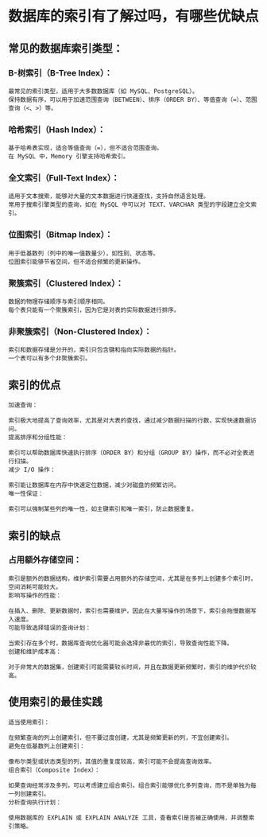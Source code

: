 # 数据库的索引有了解过吗，有哪些优缺点

## 常见的数据库索引类型：
### B-树索引（B-Tree Index）：
```text
最常见的索引类型，适用于大多数数据库（如 MySQL、PostgreSQL）。
保持数据有序，可以用于加速范围查询（BETWEEN）、排序（ORDER BY）、等值查询（=）、范围查询（<、>）等。
```

### 哈希索引（Hash Index）：
```text
基于哈希表实现，适合等值查询（=），但不适合范围查询。
在 MySQL 中，Memory 引擎支持哈希索引。
```

### 全文索引（Full-Text Index）：
```text
适用于文本搜索，能够对大量的文本数据进行快速查找，支持自然语言处理。
常用于搜索引擎类型的查询，如在 MySQL 中可以对 TEXT、VARCHAR 类型的字段建立全文索引。
```

### 位图索引（Bitmap Index）：
```text
用于低基数列（列中的唯一值数量少），如性别、状态等。
位图索引能够节省空间，但不适合频繁的更新操作。
```

### 聚簇索引（Clustered Index）：
```text
数据的物理存储顺序与索引顺序相同。
每个表只能有一个聚簇索引，因为它是对表的实际数据进行排序。
```

### 非聚簇索引（Non-Clustered Index）：
```text
索引和数据存储是分开的，索引只包含键和指向实际数据的指针。
一个表可以有多个非聚簇索引。
```

## 索引的优点
```text
加速查询：

索引极大地提高了查询效率，尤其是对大表的查找，通过减少数据扫描的行数，实现快速数据访问。
提高排序和分组性能：

索引可以帮助数据库快速执行排序（ORDER BY）和分组（GROUP BY）操作，而不必对全表进行扫描。
减少 I/O 操作：

索引能让数据库在内存中快速定位数据，减少对磁盘的频繁访问。
唯一性保证：

索引可以强制某些列的唯一性，如主键索引和唯一索引，防止数据重复。
```

## 索引的缺点
### 占用额外存储空间：
```text
索引是额外的数据结构，维护索引需要占用额外的存储空间，尤其是在多列上创建多个索引时，空间消耗可能较大。
影响写操作的性能：

在插入、删除、更新数据时，索引也需要维护，因此在大量写操作的场景下，索引会拖慢数据写入速度。
可能导致选择错误的查询计划：

当索引存在多个时，数据库查询优化器可能会选择非最优的索引，导致查询性能下降。
创建和维护成本高：

对于非常大的数据集，创建索引可能需要较长时间，并且在数据更新频繁时，索引的维护代价较高。

```

## 使用索引的最佳实践
```text
适当使用索引：

在频繁查询的列上创建索引，但不要过度创建，尤其是频繁更新的列，不宜创建索引。
避免在低基数列上创建索引：

像布尔类型或状态类型的列，其值的重复度较高，索引可能不会提高查询效率。
组合索引（Composite Index）：

如果查询经常涉及多列，可以考虑建立组合索引。组合索引能够优化多列查询，而不是单独为每一列创建索引。
分析查询执行计划：

使用数据库的 EXPLAIN 或 EXPLAIN ANALYZE 工具，查看索引是否被正确使用，并调整索引策略。
```